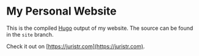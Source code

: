 # My Personal Website

This is the compiled [Hugo](https://gohugo.io) output of my website. The source can be found in the `site` branch.

Check it out on [https://juristr.com](https://juristr.com).